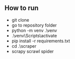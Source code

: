 ## How to run
  * git clone <url>
  * go to repository folder
  * python -m venv .\venv
  * .\venv\Scripts\activate
  * pip install -r requirements.txt
  * cd .\scraper
  * scrapy scrawl spider <ARGUMENTS>
